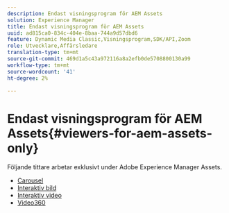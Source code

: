 ```yaml
---
description: Endast visningsprogram för AEM Assets
solution: Experience Manager
title: Endast visningsprogram för AEM Assets
uuid: ad815ca0-834c-404e-8baa-744a9d57dbd6
feature: Dynamic Media Classic,Visningsprogram,SDK/API,Zoom
role: Utvecklare,Affärsledare
translation-type: tm+mt
source-git-commit: 469d1a5c43a972116a8a2efb0de5708800130a99
workflow-type: tm+mt
source-wordcount: '41'
ht-degree: 2%

---
```



# Endast visningsprogram för AEM Assets{#viewers-for-aem-assets-only}

Följande tittare arbetar exklusivt under Adobe Experience Manager Assets.

* [Carousel](c-html5-aem-carousel/c-html5-aem-carousel.md)
* [Interaktiv bild](c-html5-aem-interactive-images/c-html5-aem-interactive-images.md)
* [Interaktiv video](c-html5-aem-int-video/c-html5-aem-int-video.md)
* [Video360](c-html5-aem-video360/c-html5-aem-video360.md)
